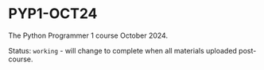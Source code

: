 # PYP1-OCT24
The Python Programmer 1 course October 2024.

Status: `working` - will change to complete when all materials uploaded post-course.
